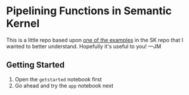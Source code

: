 # Pipelining Functions in Semantic Kernel

This is a little repo based upon [one of the examples](https://github.com/microsoft/semantic-kernel/blob/main/dotnet/samples/KernelSyntaxExamples/Getting_Started/Step8_Pipelining.cs) in the SK repo that I wanted to better understand. Hopefully it's useful to you! —JM

## Getting Started

1. Open the `getstarted` notebook first
2. Go ahead and try the `app` notebook next